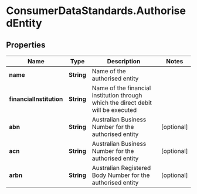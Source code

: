 # ConsumerDataStandards.AuthorisedEntity

## Properties
Name | Type | Description | Notes
------------ | ------------- | ------------- | -------------
**name** | **String** | Name of the authorised entity | 
**financialInstitution** | **String** | Name of the financial institution through which the direct debit will be executed | 
**abn** | **String** | Australian Business Number for the authorised entity | [optional] 
**acn** | **String** | Australian Business Number for the authorised entity | [optional] 
**arbn** | **String** | Australian Registered Body Number for the authorised entity | [optional] 


